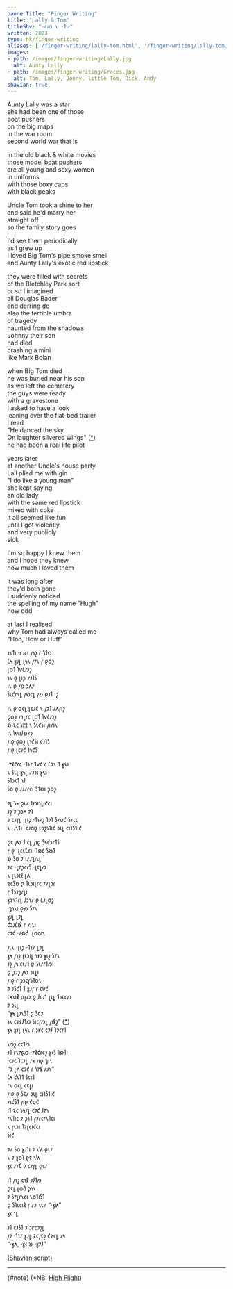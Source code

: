```yaml
---
bannerTitle: "Finger Writing" 
title: "Lally & Tom"
titleShv: "·𐑤𐑨𐑤𐑦 𐑯 ·𐑑𐑪𐑥"
written: 2023
type: hk/finger-writing
aliases: ['/finger-writing/lally-tom.html', '/finger-writing/lally-tom/']
images:
- path: /images/finger-writing/Lally.jpg 
  alt: Aunty Lally
- path: /images/finger-writing/Graces.jpg 
  alt: Tom, Lally, Jonny, little Tom, Dick, Andy
shavian: true
---
```


<div class="latin">

Aunty Lally was a star  
she had been one of those  
boat pushers  
on the big maps  
in the war room  
second world war that is  

in the old black & white movies  
those model boat pushers  
are all young and sexy women  
in uniforms  
with those boxy caps  
with black peaks 

Uncle Tom took a shine to her  
and said he'd marry her  
straight off  
so the family story goes  

I'd see them periodically  
as I grew up  
I loved Big Tom's pipe smoke smell  
and Aunty Lally's exotic red lipstick  

they were filled with secrets  
of the Bletchley Park sort  
or so I imagined  
all Douglas Bader  
and derring do  
also the terrible umbra  
of tragedy  
haunted from the shadows  
Johnny their son  
had died  
crashing a mini  
like Mark Bolan  

when Big Tom died  
he was buried near his son  
as we left the cemetery  
the guys were ready  
with a gravestone  
I asked to have a look  
leaning over the flat-bed trailer  
I read  
"He danced the sky  
On laughter silvered wings" ([*](#note))  
he had been a real life pilot  

years later  
at another Uncle's house party  
Lall plied me with gin  
"I do like a young man"  
she kept saying  
an old lady  
with the same red lipstick  
mixed with coke  
it all seemed like fun  
until I got violently  
and very publicly  
sick  

I'm so happy I knew them  
and I hope they knew  
how much I loved them  

it was long after  
they'd both gone  
I suddenly noticed  
the spelling of my name "Hugh"  
how odd  

at last I realised  
why Tom had always called me  
"Hoo, How or Huff"

</div>

<div class="shavian">

𐑨𐑯𐑑𐑦 ·𐑤𐑨𐑤𐑦 𐑢𐑪𐑟 𐑩 𐑕𐑑𐑸  
𐑖𐑰 𐑣𐑨𐑛 𐑚𐑰𐑯 𐑢𐑳𐑯 𐑝 𐑞𐑴𐑟  
𐑚𐑴𐑑 𐑐𐑫𐑖𐑼𐑟  
𐑪𐑯 𐑞 𐑚𐑦𐑜 𐑥𐑨𐑐𐑕  
𐑦𐑯 𐑞 𐑢𐑹 𐑮𐑵𐑥  
𐑕𐑧𐑒𐑩𐑯𐑛 𐑢𐑻𐑤𐑛 𐑢𐑹 𐑞𐑨𐑑 𐑦𐑟  
  
𐑦𐑯 𐑞 𐑴𐑤𐑛 𐑚𐑤𐑨𐑒 𐑯 𐑢𐑲𐑑 𐑥𐑵𐑝𐑦𐑟  
𐑞𐑴𐑟 𐑥𐑪𐑛𐑩𐑤 𐑚𐑴𐑑 𐑐𐑫𐑖𐑼𐑟  
𐑸 𐑷𐑤 𐑘𐑳𐑙 𐑯 𐑕𐑧𐑒𐑕𐑦 𐑢𐑦𐑥𐑦𐑯  
𐑦𐑯 𐑿𐑯𐑦𐑓𐑹𐑥𐑟  
𐑢𐑦𐑞 𐑞𐑴𐑟 𐑚𐑪𐑒𐑕𐑦 𐑒𐑨𐑐𐑕  
𐑢𐑦𐑞 𐑚𐑤𐑨𐑒 𐑐𐑰𐑒𐑕  
  
·𐑳𐑙𐑒𐑩𐑤 ·𐑑𐑪𐑥 𐑑𐑫𐑒 𐑩 𐑖𐑲𐑯 𐑑 𐑣𐑻  
𐑯 𐑕𐑧𐑛 𐑣𐑰𐑛 𐑥𐑨𐑮𐑦 𐑣𐑻  
𐑕𐑑𐑮𐑱𐑑 𐑪𐑓  
𐑕𐑴 𐑞 𐑓𐑨𐑥𐑩𐑤𐑦 𐑕𐑑𐑹𐑦 𐑜𐑴𐑟  
  
𐑲𐑛 𐑕𐑰 𐑞𐑧𐑥 𐑐𐑽𐑦𐑪𐑛𐑦𐑒𐑤𐑦  
𐑨𐑟 𐑲 𐑜𐑮𐑵 𐑳𐑐  
𐑲 𐑤𐑳𐑝𐑛 ·𐑚𐑦𐑜 ·𐑑𐑪𐑥𐑟 𐑐𐑲𐑐 𐑕𐑥𐑴𐑒 𐑕𐑥𐑧𐑤  
𐑯 ·𐑨𐑯𐑑𐑦 ·𐑤𐑨𐑤𐑦𐑟 𐑧𐑜𐑟𐑪𐑑𐑦𐑒 𐑮𐑧𐑛 𐑤𐑦𐑐𐑕𐑑𐑦𐑒  
  
𐑞𐑱 𐑢𐑻 𐑓𐑦𐑤𐑛 𐑢𐑦𐑞 𐑕𐑰𐑒𐑮𐑩𐑑𐑕  
𐑝 𐑞 ·𐑚𐑤𐑧𐑗𐑤𐑦 ·𐑐𐑸𐑒 𐑕𐑹𐑑  
𐑹 𐑕𐑴 𐑲 𐑦𐑥𐑨𐑡𐑦𐑯𐑛  
𐑷𐑤 ·𐑛𐑳𐑜𐑤𐑩𐑕 ·𐑚𐑱𐑛𐑼  
𐑯 𐑛𐑧𐑮𐑦𐑙 𐑛𐑵  
𐑷𐑤𐑕𐑴 𐑞 𐑑𐑧𐑮𐑦𐑚𐑩𐑤 𐑳𐑥𐑚𐑮𐑩  
𐑝 𐑑𐑮𐑨𐑡𐑩𐑛𐑦  
𐑣𐑷𐑯𐑑𐑩𐑛 𐑓𐑮𐑪𐑥 𐑞 𐑖𐑨𐑛𐑴𐑟  
·𐑡𐑪𐑯𐑦 𐑞𐑺 𐑕𐑳𐑯  
𐑣𐑨𐑛 𐑛𐑲𐑛  
𐑒𐑮𐑨𐑖𐑦𐑙 𐑩 𐑥𐑦𐑯𐑦  
𐑤𐑲𐑒 ·𐑥𐑸𐑒 ·𐑚𐑴𐑤𐑩𐑯  
  
𐑢𐑧𐑯 ·𐑚𐑦𐑜 ·𐑑𐑪𐑥 𐑛𐑲𐑛  
𐑣𐑰 𐑢𐑪𐑟 𐑚𐑧𐑮𐑦𐑛 𐑯𐑽 𐑣𐑦𐑟 𐑕𐑳𐑯  
𐑨𐑟 𐑢𐑰 𐑤𐑧𐑓𐑑 𐑞 𐑕𐑧𐑥𐑩𐑑𐑼𐑦  
𐑞 𐑜𐑲𐑟 𐑢𐑻 𐑮𐑧𐑛𐑦  
𐑢𐑦𐑞 𐑩 𐑜𐑮𐑱𐑝𐑕𐑑𐑴𐑯  
𐑲 𐑨𐑕𐑒𐑑 𐑑 𐑣𐑨𐑝 𐑩 𐑤𐑫𐑒  
𐑤𐑰𐑯𐑦𐑙 𐑴𐑝𐑼 𐑞 𐑓𐑤𐑨𐑑 𐑚𐑧𐑛 𐑑𐑮𐑱𐑤𐑼  
𐑲 𐑮𐑧𐑛  
“𐑣𐑰 𐑛𐑨𐑯𐑕𐑑 𐑞 𐑕𐑒𐑲  
𐑪𐑯 𐑤𐑨𐑭𐑓𐑑𐑼 𐑕𐑦𐑤𐑝𐑼𐑛 𐑢𐑦𐑙𐑟” ([*](#note))   
𐑣𐑰 𐑣𐑨𐑛 𐑚𐑰𐑯 𐑩 𐑮𐑾𐑤 𐑤𐑲𐑓 𐑐𐑲𐑤𐑩𐑑  
  
𐑘𐑽𐑟 𐑤𐑱𐑑𐑼  
𐑨𐑑 𐑩𐑯𐑳𐑞𐑼 ·𐑳𐑙𐑒𐑩𐑤𐑟 𐑣𐑬𐑕 𐑐𐑸𐑑𐑦  
·𐑤𐑨𐑤 𐑐𐑤𐑲𐑛 𐑥𐑰 𐑢𐑦𐑞 𐑡𐑦𐑯  
“𐑲 𐑛𐑵 𐑤𐑲𐑒 𐑩 𐑘𐑳𐑙 𐑥𐑨𐑯”  
𐑖𐑰 𐑒𐑧𐑐𐑑 𐑕𐑱𐑦𐑙  
𐑩𐑯 𐑴𐑤𐑛 𐑤𐑱𐑛𐑦  
𐑢𐑦𐑞 𐑞 𐑕𐑱𐑥 𐑮𐑧𐑛 𐑤𐑦𐑐𐑕𐑑𐑦𐑒  
𐑥𐑦𐑒𐑕𐑑 𐑢𐑦𐑞 𐑒𐑴𐑒  
𐑦𐑑 𐑷𐑤 𐑕𐑰𐑥𐑛 𐑤𐑲𐑒 𐑓𐑳𐑯  
𐑩𐑯𐑑𐑦𐑤 𐑲 𐑜𐑪𐑑 𐑝𐑲𐑩𐑤𐑩𐑯𐑑𐑤𐑦  
𐑯 𐑝𐑧𐑮𐑦 𐑐𐑳𐑚𐑤𐑦𐑒𐑤𐑦  
𐑕𐑦𐑒  
  
𐑲𐑥 𐑕𐑴 𐑣𐑨𐑐𐑦 𐑲 𐑯𐑿 𐑞𐑧𐑥  
𐑯 𐑲 𐑣𐑴𐑐 𐑞𐑱 𐑯𐑿  
𐑣𐑬 𐑥𐑳𐑗 𐑲 𐑤𐑳𐑝𐑛 𐑞𐑧𐑥  
  
𐑦𐑑 𐑢𐑪𐑟 𐑤𐑪𐑙 𐑨𐑓𐑑𐑼  
𐑞𐑱𐑛 𐑚𐑴𐑔 𐑜𐑪𐑯  
𐑲 𐑕𐑳𐑛𐑩𐑯𐑤𐑦 𐑯𐑴𐑑𐑦𐑕𐑑  
𐑞 𐑕𐑐𐑧𐑤𐑦𐑙 𐑝 𐑥𐑲 𐑯𐑱𐑥 “·𐑣𐑿”  
𐑣𐑬 𐑪𐑛  
  
𐑨𐑑 𐑤𐑨𐑕𐑑 𐑲 𐑮𐑾𐑤𐑲𐑟𐑛  
𐑢𐑲 ·𐑑𐑪𐑥 𐑣𐑨𐑛 𐑷𐑤𐑢𐑱𐑟 𐑒𐑷𐑤𐑛 𐑥𐑰  
“·𐑣𐑵, ·𐑣𐑬 𐑹 ·𐑣𐑳𐑓”  

[(Shavian script)](/shavian/intro)

</div>

<div class="clear">
</div>

---
{#note}
(*NB: [High Flight](https://www.poetryfoundation.org/poems/157986/high-flight-627d3cfb1e9b7)) 
